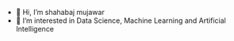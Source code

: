 - 👋 Hi, I’m shahabaj mujawar
- 👀 I’m interested in Data Science, Machine Learning and Artificial Intelligence


<!---
cybertec01/cybertec01 is a ✨ special ✨ repository because its `README.md` (this file) appears on your GitHub profile.
You can click the Preview link to take a look at your changes.
--->
